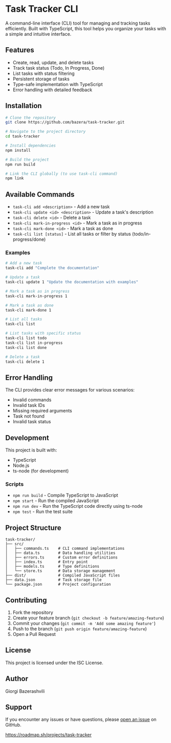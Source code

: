 # Task Tracker CLI

A command-line interface (CLI) tool for managing and tracking tasks efficiently. Built with TypeScript, this tool helps you organize your tasks with a simple and intuitive interface.

## Features

- Create, read, update, and delete tasks
- Track task status (Todo, In Progress, Done)
- List tasks with status filtering
- Persistent storage of tasks
- Type-safe implementation with TypeScript
- Error handling with detailed feedback

## Installation

```bash
# Clone the repository
git clone https://github.com/bazera/task-tracker.git

# Navigate to the project directory
cd task-tracker

# Install dependencies
npm install

# Build the project
npm run build

# Link the CLI globally (to use task-cli command)
npm link
```

## Available Commands

- `task-cli add <description>` - Add a new task
- `task-cli update <id> <description>` - Update a task's description
- `task-cli delete <id>` - Delete a task
- `task-cli mark-in-progress <id>` - Mark a task as in progress
- `task-cli mark-done <id>` - Mark a task as done
- `task-cli list [status]` - List all tasks or filter by status (todo/in-progress/done)

### Examples

```bash
# Add a new task
task-cli add "Complete the documentation"

# Update a task
task-cli update 1 "Update the documentation with examples"

# Mark a task as in progress
task-cli mark-in-progress 1

# Mark a task as done
task-cli mark-done 1

# List all tasks
task-cli list

# List tasks with specific status
task-cli list todo
task-cli list in-progress
task-cli list done

# Delete a task
task-cli delete 1
```

## Error Handling

The CLI provides clear error messages for various scenarios:

- Invalid commands
- Invalid task IDs
- Missing required arguments
- Task not found
- Invalid task status

## Development

This project is built with:

- TypeScript
- Node.js
- ts-node (for development)

### Scripts

- `npm run build` - Compile TypeScript to JavaScript
- `npm start` - Run the compiled JavaScript
- `npm run dev` - Run the TypeScript code directly using ts-node
- `npm test` - Run the test suite

## Project Structure

```
task-tracker/
├── src/
│   ├── commands.ts    # CLI command implementations
│   ├── data.ts        # Data handling utilities
│   ├── errors.ts      # Custom error definitions
│   ├── index.ts       # Entry point
│   ├── models.ts      # Type definitions
│   └── store.ts       # Data storage management
├── dist/              # Compiled JavaScript files
├── data.json          # Task storage file
└── package.json       # Project configuration
```

## Contributing

1. Fork the repository
2. Create your feature branch (`git checkout -b feature/amazing-feature`)
3. Commit your changes (`git commit -m 'Add some amazing feature'`)
4. Push to the branch (`git push origin feature/amazing-feature`)
5. Open a Pull Request

## License

This project is licensed under the ISC License.

## Author

Giorgi Bazerashvili

## Support

If you encounter any issues or have questions, please [open an issue](https://github.com/bazera/task-tracker/issues) on GitHub.

https://roadmap.sh/projects/task-tracker
